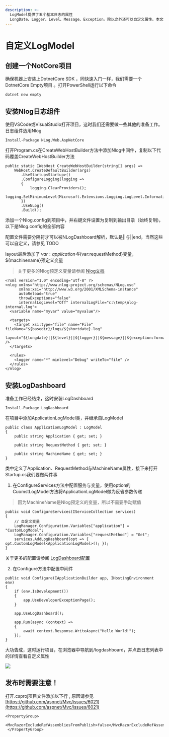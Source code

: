 ```yaml
---
description: >-
  LogModel提供了五个基本日志的属性
  LongDate、Logger、Level、Message、Exception。除以之外还可以自定义属性。本文源码在https://github.com/liangshiw/LogDashboard/tree/master/samples/CustomLogModel
---
```


# 自定义LogModel

## 创建一个NotCore项目

确保机器上安装上DotnetCore SDK ，同快速入门一样，我们需要一个DotnetCore Empty项目 。打开PowerShell运行以下命令

```
dotnet new empty
```

## 安装Nlog日志组件

使用VSCode或VisualStudio打开项目，这时我们还需要做一些其他的准备工作。日志组件选用Nlog

```text
Install-Package NLog.Web.AspNetCore
```

打开Program.cs在CreateWebHostBuilder方法中添加Nlog中间件，复制以下代码覆盖CreateWebHostBuilder方法

```text
public static IWebHost CreateWebHostBuilder(string[] args) =>
    WebHost.CreateDefaultBuilder(args)
       .UseStartup<Startup>()
       .ConfigureLogging(logging =>
       {
           logging.ClearProviders();
           logging.SetMinimumLevel(Microsoft.Extensions.Logging.LogLevel.Information);
       })
       .UseNLog()
       .Build();
```

添加一个Nlog.config到项目中，并右键文件设置为复制到输出目录（始终复制\)，以下是Nlog.config的全部内容


配置文件需要分隔符才可以被NLogDashboard解析，默认是\|\|与\|\|end，当然这些可以自定义，请参见 TODO


layout最后添加了 ${var:application}与${var:requestMethod}变量，  ${machinename}预定义变量

> 关于更多的Nlog预定义变量请参阅 [Nlog文档](https://nlog-project.org/config/?tab=layout-renderers)

```text
<?xml version="1.0" encoding="utf-8" ?>
<nlog xmlns="http://www.nlog-project.org/schemas/NLog.xsd"
      xmlns:xsi="http://www.w3.org/2001/XMLSchema-instance"
      autoReload="true"
      throwExceptions="false"
      internalLogLevel="Off" internalLogFile="c:\temp\nlog-internal.log">
  <variable name="myvar" value="myvalue"/>

  <targets>
    <target xsi:type="file" name="File" fileName="${basedir}/logs/${shortdate}.log"
            layout="${longdate}||${level}||${logger}||${message}||${exception:format=ToString:innerFormat=ToString:maxInnerExceptionLevel=10:separator=\r\n}||${var:application}||${var:requestMethod}||${machinename}||end" />
  </targets>

  <rules>
    <logger name="*" minlevel="Debug" writeTo="file" />
  </rules>
</nlog>

```

## 安装LogDashboard

准备工作已经结束，这时安装LogDashboard

```text
Install-Package LogDashboard
```

在项目中添加ApplicationLogModel类，并继承自LogModel

```text
public class ApplicationLogModel : LogModel
{
    public string Application { get; set; }

    public string RequestMethod { get; set; }

    public string MachineName { get; set; }
}
```

类中定义了Application、RequestMethod与MachineName属性，接下来打开Startup.cs我们要做两件事  
  
1. 在ConfigureServices方法中配置服务与变量，使用option的CuomstLogModel方法将ApplicationLogModel做为反省参数传递

> 因为MachineName是Nlog预定义的变量，所以不需要手动赋值

```text
public void ConfigureServices(IServiceCollection services)
{
    // 自定义变量
    LogManager.Configuration.Variables["application"] = "CustomLogModel";
    LogManager.Configuration.Variables["requestMethod"] = "Get";
    services.AddLogDashboard(opt => { opt.CustomLogModel<ApplicationLogModel>(); });
}
```


关于更多的配置请参阅 [LogDashboard配置](logdashboard-pei-zhi.md)


2. 在Configure方法中配置中间件

```text
public void Configure(IApplicationBuilder app, IHostingEnvironment env)
{
    if (env.IsDevelopment())
    {
        app.UseDeveloperExceptionPage();
    }

    app.UseLogDashboard();

    app.Run(async (context) =>
    {
        await context.Response.WriteAsync("Hello World!");
    });
}
```

大功告成，这时运行项目，在浏览器中导航到/logdashboard，并点击日志列表中的详情查看自定义属性

![](gitbook/assets/custominfo.png)

## 发布时需要注意！

打开.csproj项目文件添加以下行 , 原因请参见 [https://github.com/aspnet/Mvc/issues/6021](https://github.com/aspnet/Mvc/issues/6021)

```text
<PropertyGroup>
   <MvcRazorExcludeRefAssembliesFromPublish>false</MvcRazorExcludeRefAssembliesFromPublish>
 </PropertyGroup>
```

